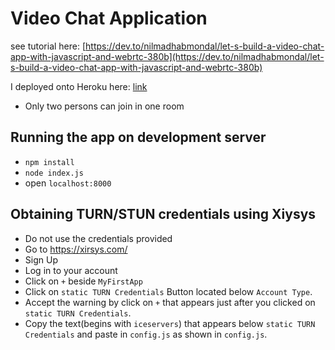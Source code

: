 # Video Chat Application
see tutorial here: [https://dev.to/nilmadhabmondal/let-s-build-a-video-chat-app-with-javascript-and-webrtc-380b](https://dev.to/nilmadhabmondal/let-s-build-a-video-chat-app-with-javascript-and-webrtc-380b)

I deployed onto Heroku here: [link](https://github.com/webtutsplus/videoChat-WebFrontend)
* Only two persons can join in one room
## Running the app on development server
* `npm install`
* `node index.js`
* open `localhost:8000`

## Obtaining TURN/STUN credentials using Xiysys
* Do not use the credentials provided
* Go to https://xirsys.com/
* Sign Up 
* Log in to your account
* Click on `+` beside `MyFirstApp`
* Click on `static TURN Credentials` Button located below `Account Type`.
* Accept the warning by click on `+` that appears just after you clicked on `static TURN Credentials`.
* Copy the text(begins with `iceservers`) that appears below `static TURN Credentials`  and paste in `config.js` as shown in `config.js`.
